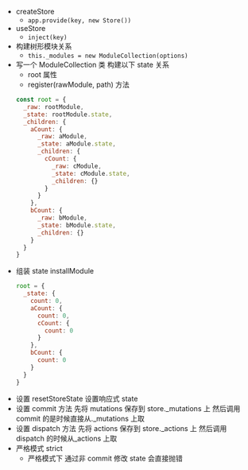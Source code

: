 - createStore
  - `app.provide(key, new Store())`
- useStore
  - `inject(key)`
- 构建树形模块关系
  - `this._modules = new ModuleCollection(options)`
- 写一个 ModuleCollection 类 构建以下 state 关系
  - root 属性
  - register(rawModule, path) 方法
  ```javascript
  const root = {
    _raw: rootModule,
    _state: rootModule.state,
    _children: {
      aCount: {
        _raw: aModule,
        _state: aModule.state,
        _children: {
          cCount: {
            _raw: cModule,
            _state: cModule.state,
            _children: {}
          }
        }
      },
      bCount: {
        _raw: bModule,
        _state: bModule.state,
        _children: {}
      }
    }
  }
  ```
- 组装 state installModule
  ```javascript
  root = {
    _state: {
      count: 0,
      aCount: {
        count: 0,
        cCount: {
          count: 0
        }
      },
      bCount: {
        count: 0
      }
    }
  }
  ```
- 设置 resetStoreState 设置响应式 state
- 设置 commit 方法 先将 mutations 保存到 store.\_mutations 上 然后调用 commit 的是时候直接从.\_mutations 上取
- 设置 dispatch 方法 先将 actions 保存到 store.\_actions 上 然后调用 dispatch 的时候从\_actions 上取
- 严格模式 strict
  - 严格模式下 通过非 commit 修改 state 会直接抛错
